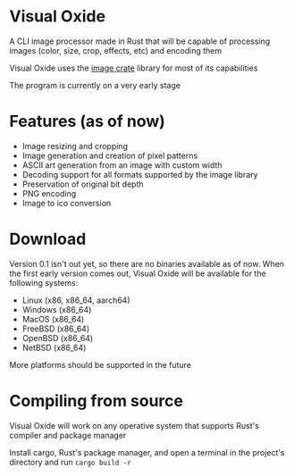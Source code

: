 # Visual Oxide
A CLI image processor made in Rust that will be capable of processing images (color, size, crop, effects, etc) and encoding them

Visual Oxide uses the [image crate](https://crates.io/crates/image) library for most of its capabilities 

The program is currently on a very early stage

# Features (as of now)
- Image resizing and cropping
- Image generation and creation of pixel patterns
- ASCII art generation from an image with custom width
- Decoding support for all formats supported by the image library
- Preservation of original bit depth
- PNG encoding
- Image to ico conversion

# Download

Version 0.1 isn't out yet, so there are no binaries available as of now.
When the first early version comes out, Visual Oxide will be available for the following systems:
- Linux (x86, x86_64, aarch64)
- Windows (x86_64)
- MacOS (x86_64)
- FreeBSD (x86_64)
- OpenBSD (x86_64)
- NetBSD (x86_64)

More platforms should be supported in the future

# Compiling from source
Visual Oxide will work on any operative system that supports Rust's compiler and package manager

Install cargo, Rust's package manager, and open a terminal in the project's directory and run ``` cargo build -r ```
